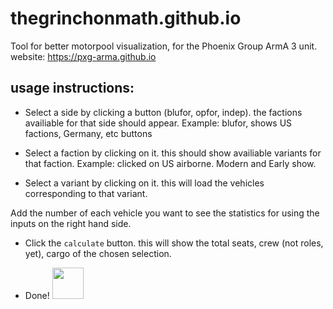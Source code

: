 # thegrinchonmath.github.io

Tool for better motorpool visualization, for the Phoenix Group ArmA 3 unit.
website: https://pxg-arma.github.io

## usage instructions:
- Select a side by clicking a button (blufor, opfor, indep). the factions availiable for that side should appear.
Example: blufor, shows US factions, Germany, etc buttons

- Select a faction by clicking on it. this should show availiable variants for that faction.
Example: clicked on US airborne. Modern and Early show. 

- Select a variant by clicking on it. this will load the vehicles corresponding to that variant.

Add the number of each vehicle you want to see the statistics for using the inputs on the right hand side.

- Click the `calculate` button. this will show the total seats, crew (not roles, yet), cargo of the chosen selection.

- Done! <img src="https://cdn3.emoji.gg/emojis/9109_Sad_Cat_Thumbs_Up.png" width="50" height="50" />